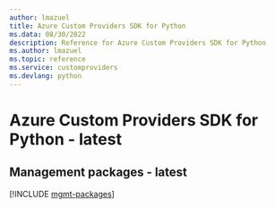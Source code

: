 ```yaml
---
author: lmazuel
title: Azure Custom Providers SDK for Python
ms.data: 08/30/2022
description: Reference for Azure Custom Providers SDK for Python
ms.author: lmazuel
ms.topic: reference
ms.service: customproviders
ms.devlang: python
---
```

# Azure Custom Providers SDK for Python - latest

## Management packages - latest
[!INCLUDE [mgmt-packages](custom-providers-mgmt-index.md)]